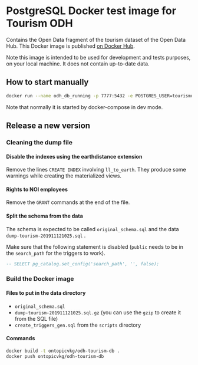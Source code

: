 # PostgreSQL Docker test image for Tourism ODH

Contains the Open Data fragment of the tourism dataset of the Open Data Hub. This Docker image is published [on Docker Hub](https://hub.docker.com/r/ontopicvkg/odh-tourism-db).

Note this image is intended to be used for development and tests purposes, on your local machine. It does not contain up-to-date data.

## How to start manually

```sh
docker run --name odh_db_running -p 7777:5432 -e POSTGRES_USER=tourismuser -e POSTGRES_PASSWORD=postgres2 -d ontopicvkg/odh-tourism-db
```

Note that normally it is started by docker-compose in dev mode.

## Release a new version

### Cleaning the dump file

#### Disable the indexes using the earthdistance extension
Remove the lines `CREATE INDEX` involving `ll_to_earth`. They produce some warnings while creating the materialized views.

#### Rights to NOI employees
Remove the `GRANT` commands at the end of the file.

#### Split the schema from the data

The schema is expected to be called `original_schema.sql` and the data `dump-tourism-201911121025.sql` .

Make sure that the following statement is disabled (`public` needs to be in the `search_path` for the triggers to work).
```sql
-- SELECT pg_catalog.set_config('search_path', '', false);
```

### Build the Docker image

#### Files to put in the data directory

* `original_schema.sql`
* `dump-tourism-201911121025.sql.gz` (you can use the `gzip` to create it from the SQL file)
* `create_triggers_gen.sql` from the `scripts` directory

#### Commands

```sh
docker build -t ontopicvkg/odh-tourism-db .
docker push ontopicvkg/odh-tourism-db
```
